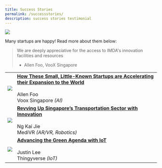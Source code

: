 ```yaml
---
title: Success Stories
permalink: /successstories/
description: success stories testimonial
---
```

<img src="https://drive.google.com/uc?export=view&amp;id=1j2eZXTvbgSLnOAlbg8Bx8JPeMZ7zSsnz">

Many startups are happy! Read more about them below:

>We are deeply appreciative for the access to IMDA's innovation facilities and resources
>- Allen Foo, VooX Singapore


<table>
	<tr>
		<td><img src="https://drive.google.com/uc?export=view&amp;id=17WwWR7LSKswzA8CZGjbeDh5381QJz7zd"></td>
		<td>
			<b><a href="https://www.w3schools.com" target="_blank">How These Small, Little-Known Startups are Accelerating their Expansion to the World</a></b>
			<br><br>Allen Foo
			<br> Voox Singapore <i>(AI)</i>
		</td>
	</tr>
			<td><img src="https://drive.google.com/uc?export=view&amp;id=1MDmyR6LUZud53NZx2xGpc2VAT-zsYovj"></td>
		<td>
			<b><a href="https://www.w3schools.com" target="_blank">Revving Up Singapore’s Transportation Sector with Innovation</a></b>
			<br><br>Ng Kai Jie
			<br> MediVR <i>(AR/VR, Robotics)</i>
		</td>
	</tr>
			<td><img src="https://drive.google.com/uc?export=view&amp;id=1bOI9OTMBt7MupKXhZ8Q6NduaQODRTMc1"></td>
		<td>
			<b><a href="https://www.w3schools.com" target="_blank">Advancing the Green Agenda with IoT</a></b>
			<br><br>Justin Lee
			<br> Thingyverse <i>(IoT)</i>
		</td>
	</tr>
</table>